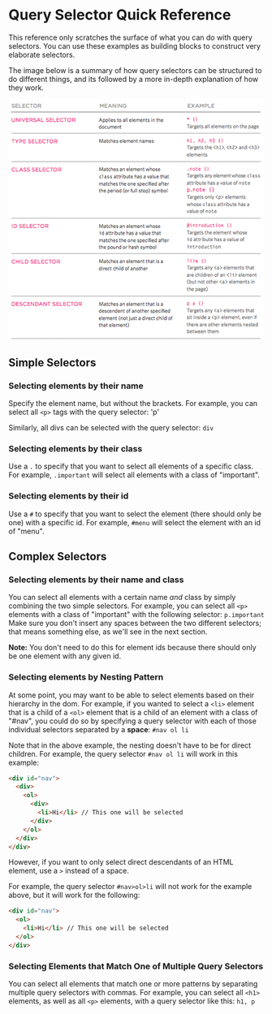 # Query Selector Quick Reference

This reference only scratches the surface of what you can do with query selectors. You can use these examples as building blocks to construct very elaborate selectors.

The image below is a summary of how query selectors can be structured to do different things, and its followed by a more in-depth explanation of how they work.

![query selector examples](misc/css_selectors.png)

## Simple Selectors

### Selecting elements by their name

Specify the element name, but without the brackets. For example, you can select all `<p>` tags with the query selector: 'p'

Similarly, all divs can be selected with the query selector: `div`

### Selecting elements by their class

Use a `.` to specify that you want to select all elements of a specific class. For example, `.important` will select all elements with a class of "important".

### Selecting elements by their id

Use a `#` to specify that you want to select the element (there should only be one) with a specific id. For example, `#menu` will select the element with an id of "menu".

## Complex Selectors

### Selecting elements by their name and class

You can select all elements with a certain name *and* class by simply combining the two simple selectors. For example, you can select all `<p>` elements with a class of "important" with the following selector: `p.important` Make sure you don't insert any spaces between the two different selectors; that means something else, as we'll see in the next section.

**Note:** You don't need to do this for element ids because there should only be one element with any given id.

### Selecting elements by Nesting Pattern

At some point, you may want to be able to select elements based on their hierarchy in the dom. For example, if you wanted to select a `<li>` element that is a child of a `<ol>` element that is a child of an element with a class of "#nav", you could do so by specifying a query selector with each of those individual selectors separated by a **space**: `#nav ol li`

Note that in the above example, the nesting doesn't have to be for direct children. For example, the query selector `#nav ol li` will work in this example:

```html
<div id="nav">
  <div>
    <ol>
      <div>
        <li>Hi</li> // This one will be selected
      </div>
    </ol>
  </div>
</div>
```

However, if you want to only select direct descendants of an HTML element, use a `>` instead of a space.

For example, the query selector `#nav>ol>li` will not work for the example above, but it will work for the following:

```html
<div id="nav">
  <ol>
    <li>Hi</li> // This one will be selected
  </ol>
</div>
```

### Selecting Elements that Match One of Multiple Query Selectors

You can select all elements that match one or more patterns by separating multiple query selectors with commas. For example, you can select all `<h1>` elements, as well as all `<p>` elements, with a query selector like this: `h1, p`
